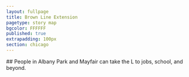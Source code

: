 ```yaml
---
layout: fullpage
title: Brown Line Extension
pagetype: story map
bgcolor: FFFFFF
published: true
extrapadding: 100px
section: chicago
---
```


<div id="brown" class="mapstage"></div>
## People in Albany Park and Mayfair can take the L to jobs, school, and beyond.